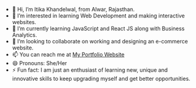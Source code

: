 - 👋 Hi, I’m Itika Khandelwal, from Alwar, Rajasthan.
- 👀 I’m interested in learning Web Development and making interactive websites. 
- 🌱 I’m currently learning JavaScript and React JS along with Business Analytics. 
- 💞️ I’m looking to collaborate on working and designing an e-commerce website. 
- 📫 You can reach me at [My Portfolio Website](https://itika-khandelwal-portfolio-staging.b12sites.com/index#contact)
- 😄 Pronouns: She/Her
- ⚡ Fun fact: I am just an enthusiast of learning new, unique and innovative skills to keep upgrading myself and get better opportunities. 


